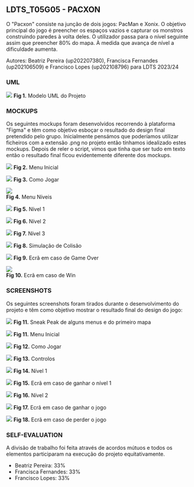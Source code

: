 ## LDTS_T05G05 - PACXON

O "Pacxon" consiste na junção de dois jogos: PacMan e Xonix. O objetivo principal do jogo é preencher os espaços vazios e capturar os monstros construindo paredes à volta deles. O utilizador passa para o nível seguinte assim que preencher 80% do mapa. À medida que avança de nível a dificuldade aumenta.

Autores: Beatriz Pereira (up202207380), Francisca Fernandes (up202106509) e Francisco Lopes (up202108796) para LDTS 2023/24

### UML

![](docs/uml/uml.png)
**Fig 1.** Modelo UML do Projeto

### MOCKUPS 

Os seguintes mockups foram desenvolvidos recorrendo à plataforma "Figma" e têm como objetivo esboçar o resultado do design final pretendido pelo grupo.
Inicialmente pensámos que poderíamos utilizar ficheiros com a extensão .png no projeto então tínhamos idealizado estes mockups. Depois de reler o script, vimos que tinha que ser tudo em texto então o resultado final ficou evidentemente diferente dos mockups.

![](docs/mockups/MenuInicial.png) 
**Fig 2.** Menu Inicial 

![](docs/mockups/ComoJogar.png)
**Fig 3.** Como Jogar

![](docs/mockups/MenuNiveis.png)  
**Fig 4.** Menu Níveis

![](docs/mockups/Nivel1.png) 
**Fig 5.** Nível 1

![](docs/mockups/Nivel2.png)
**Fig 6.** Nível 2

![](docs/mockups/Nivel3.png)
**Fig 7.** Nível 3

![](docs/mockups/EcraColisão.png)
**Fig 8.** Simulação de Colisão

![](/docs/mockups/GameOver.png) 
**Fig 9.** Ecrã em caso de Game Over

![](docs/mockups/Win.png)   
**Fig 10.** Ecrã em caso de Win

### SCREENSHOTS

Os seguintes screenshots foram tirados durante o desenvolvimento do projeto e têm como objetivo mostrar o resultado final do design do jogo:

![](docs/Gifs/sneakpeak.gif)
**Fig 11.** Sneak Peak de alguns menus e do primeiro mapa

![](docs/screenshots/MenuInicial.png)
**Fig 11.** Menu Inicial

![](docs/screenshots/ComoJogar.png)
**Fig 12.** Como Jogar

![](docs/screenshots/Controls.png)
**Fig 13.** Controlos

![](docs/screenshots/Level1.png)
**Fig 14.** Nível 1

![](docs/screenshots/WinLevel.png)
**Fig 15.** Ecrã em caso de ganhar o nível 1

![](docs/screenshots/Level2.png)
**Fig 16.** Nível 2

![](docs/screenshots/WinGame.png)
**Fig 17.** Ecrã em caso de ganhar o jogo

![](docs/screenshots/DieMenu.png)
**Fig 18.** Ecrã em caso de perder o jogo

### SELF-EVALUATION
A divisão de trabalho foi feita através de acordos mútuos e todos os elementos participaram na execução do projeto equitativamente.
- Beatriz Pereira: 33%
- Francisca Fernandes: 33%
- Francisco Lopes: 33%
